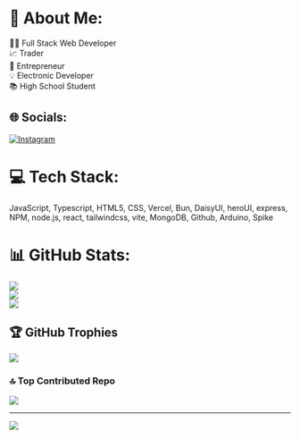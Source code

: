 # 💫 About Me:
👨‍💻 Full Stack Web Developer<br>📈 Trader<br>🚀 Entrepreneur <br>💡 Electronic Developer <br>📚 High School Student


## 🌐 Socials:
[![Instagram](https://img.shields.io/badge/Instagram-%23E4405F.svg?logo=Instagram&logoColor=white)](https://instagram.com/softyyagmur)
# 💻 Tech Stack:
JavaScript, Typescript,  HTML5, CSS, Vercel, Bun, DaisyUI, heroUI, express, NPM, node.js, react, tailwindcss, vite, MongoDB, Github, Arduino, Spike
# 📊 GitHub Stats:
![](https://github-readme-stats.vercel.app/api?username=lourityy&theme=dark&hide_border=false&include_all_commits=false&count_private=false)<br/>
![](https://github-readme-streak-stats.herokuapp.com/?user=lourityy&theme=dark&hide_border=false)<br/>
![](https://github-readme-stats.vercel.app/api/top-langs/?username=lourityy&theme=dark&hide_border=false&include_all_commits=false&count_private=false&layout=compact)

## 🏆 GitHub Trophies
![](https://github-profile-trophy.vercel.app/?username=lourityy&theme=radical&no-frame=false&no-bg=false&margin-w=4)

### 🔝 Top Contributed Repo
![](https://github-contributor-stats.vercel.app/api?username=lourityy&limit=5&theme=dark&combine_all_yearly_contributions=true)

---
[![](https://visitcount.itsvg.in/api?id=lourityy&icon=0&color=0)](https://visitcount.itsvg.in)

<!-- Proudly created with GPRM ( https://gprm.itsvg.in ) -->
